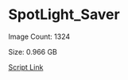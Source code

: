 # SpotLight_Saver

Image Count: 1324

Size: 0.966 GB

[Script Link](https://github.com/liuyal/Archive/blob/master/Python/Utilities/Miscellaneous/spotlight_saver.py)